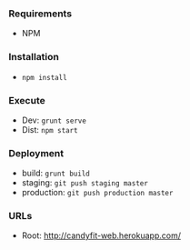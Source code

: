 ### Requirements
* NPM

### Installation

* `npm install`

### Execute

* Dev: `grunt serve`
* Dist: `npm start`

### Deployment
* build: `grunt build`
* staging: `git push staging master`
* production: `git push production master`

### URLs

* Root: http://candyfit-web.herokuapp.com/

